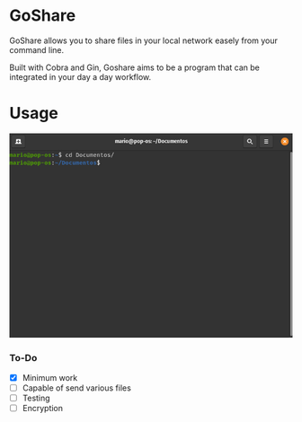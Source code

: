 # GoShare

GoShare allows you to share files in your local network easely from your command line.

Built with Cobra and Gin, Goshare aims to be a program that can be integrated in your
day a day workflow.

# Usage 
![send gif](resources/send.gif)


### To-Do
- [x] Minimum work
- [ ] Capable of send various files
- [ ] Testing
- [ ] Encryption
